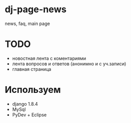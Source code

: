 # dj-page-news
news, faq, main page

# TODO
* новостная лента с коментариями
* лента вопросов и ответов (анонимно и с уч.записи)
* главная страница

# Используем
* django 1.8.4
* MySql
* PyDev + Eclipse
